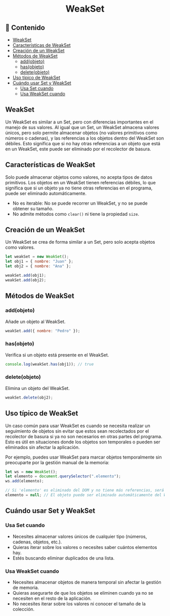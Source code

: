 <h1 align='center'>WeakSet</h1>

<h2>📑 Contenido</h2>

- [WeakSet](#weakset)
- [Características de WeakSet](#características-de-weakset)
- [Creación de un WeakSet](#creación-de-un-weakset)
- [Métodos de WeakSet](#métodos-de-weakset)
  - [add(objeto)](#addobjeto)
  - [has(objeto)](#hasobjeto)
  - [delete(objeto)](#deleteobjeto)
- [Uso típico de WeakSet](#uso-típico-de-weakset)
- [Cuándo usar Set y WeakSet](#cuándo-usar-set-y-weakset)
  - [Usa Set cuando](#usa-set-cuando)
  - [Usa WeakSet cuando](#usa-weakset-cuando)

## WeakSet

Un WeakSet es similar a un Set, pero con diferencias importantes en el manejo de sus valores. Al igual que un Set, un WeakSet almacena valores únicos, pero solo permite almacenar objetos (no valores primitivos como números o cadenas), y las referencias a los objetos dentro del WeakSet son débiles. Esto significa que si no hay otras referencias a un objeto que está en un WeakSet, este puede ser eliminado por el recolector de basura.

## Características de WeakSet

Solo puede almacenar objetos como valores, no acepta tipos de datos primitivos.
Los objetos en un WeakSet tienen referencias débiles, lo que significa que si un objeto ya no tiene otras referencias en el programa, puede ser eliminado automáticamente.

- No es iterable: No se puede recorrer un WeakSet, y no se puede obtener su tamaño.
- No admite métodos como `clear()` ni tiene la propiedad `size`.

## Creación de un WeakSet

Un WeakSet se crea de forma similar a un Set, pero solo acepta objetos como valores.

```js
let weakSet = new WeakSet();
let obj1 = { nombre: "Juan" };
let obj2 = { nombre: "Ana" };

weakSet.add(obj1);
weakSet.add(obj2);
```

## Métodos de WeakSet

### add(objeto)

Añade un objeto al WeakSet.

```js
weakSet.add({ nombre: "Pedro" });
```

### has(objeto)

Verifica si un objeto está presente en el WeakSet.

```js
console.log(weakSet.has(obj1)); // true
```

### delete(objeto)

Elimina un objeto del WeakSet.

```js
weakSet.delete(obj2);
```

## Uso típico de WeakSet

Un caso común para usar WeakSet es cuando se necesita realizar un seguimiento de objetos sin evitar que estos sean recolectados por el recolector de basura si ya no son necesarios en otras partes del programa. Esto es útil en situaciones donde los objetos son temporales o pueden ser eliminados sin afectar la aplicación.

Por ejemplo, puedes usar WeakSet para marcar objetos temporalmente sin preocuparte por la gestión manual de la memoria:

```js
let ws = new WeakSet();
let elemento = document.querySelector(".elemento");
ws.add(elemento);

// Si 'elemento' es eliminado del DOM y no tiene más referencias, será recolectado por el recolector de basura.
elemento = null; // El objeto puede ser eliminado automáticamente del WeakSet
```

## Cuándo usar Set y WeakSet

### Usa Set cuando

- Necesites almacenar valores únicos de cualquier tipo (números, cadenas, objetos, etc.).
- Quieras iterar sobre los valores o necesites saber cuántos elementos hay.
- Estés buscando eliminar duplicados de una lista.

### Usa WeakSet cuando

- Necesites almacenar objetos de manera temporal sin afectar la gestión de memoria.
- Quieras asegurarte de que los objetos se eliminen cuando ya no se necesiten en el resto de la aplicación.
- No necesites iterar sobre los valores ni conocer el tamaño de la colección.
